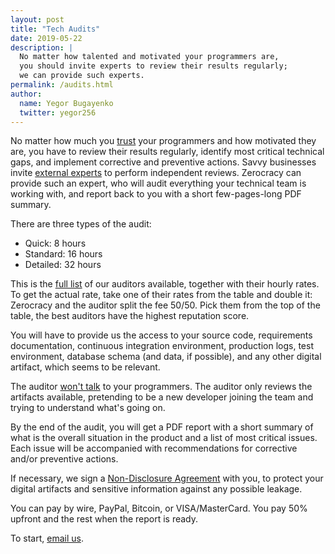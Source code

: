```yaml
---
layout: post
title: "Tech Audits"
date: 2019-05-22
description: |
  No matter how talented and motivated your programmers are,
  you should invite experts to review their results regularly;
  we can provide such experts.
permalink: /audits.html
author:
  name: Yegor Bugayenko
  twitter: yegor256
---
```


No matter how much you [trust](https://www.yegor256.com/2017/11/21/trust-pay-lose.html)
your programmers and how motivated they are,
you have to review their results regularly, identify most critical
technical gaps, and implement corrective and preventive
actions. Savvy businesses invite [external experts](https://www.yegor256.com/2014/12/18/independent-technical-reviews.html)
to perform
independent reviews. Zerocracy can provide such an expert,
who will audit everything your technical team is working with, and report
back to you with a short few-pages-long PDF summary.

<!--more-->

There are three types of the audit:

  * Quick: 8 hours
  * Standard: 16 hours
  * Detailed: 32 hours

This is the [full list](https://www.0crat.com/team)
of our auditors available, together with their hourly
rates. To get the actual rate, take one of their rates from
the table and double it: Zerocracy and the auditor split
the fee 50/50. Pick them from the top of the table, the best auditors
have the highest reputation score.

You will have to provide us the access to your source code,
requirements documentation, continuous integration environment,
production logs, test environment, database schema (and data, if possible),
and any other digital artifact, which seems to be relevant.

The auditor [won't talk](https://www.yegor256.com/2014/10/07/stop-chatting-start-coding.html)
to your programmers. The auditor
only reviews the artifacts available, pretending to be a new developer
joining the team and trying to understand what's going on.

By the end of the audit, you will get a PDF report with a short summary
of what is the overall situation in the product and a list of most
critical issues. Each issue will be accompanied with recommendations
for corrective and/or preventive actions.

If necessary, we sign a [Non-Disclosure Agreement](https://www.yegor256.com/2015/05/04/how-to-protect-business-idea.html)
with you, to protect your digital artifacts and sensitive information against any possible
leakage.

You can pay by wire, PayPal, Bitcoin, or VISA/MasterCard. You pay 50%
upfront and the rest when the report is ready.

To start, [email us](mailto:audit@zerocracy.com).

